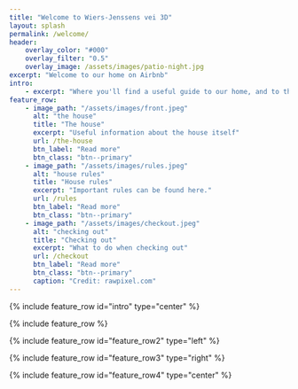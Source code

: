 ```yaml
---
title: "Welcome to Wiers-Jenssens vei 3D"
layout: splash
permalink: /welcome/
header:
    overlay_color: "#000"
    overlay_filter: "0.5"
    overlay_image: /assets/images/patio-night.jpg
excerpt: "Welcome to our home on Airbnb"
intro:
    - excerpt: "Where you'll find a useful guide to our home, and to the city and surrounding area"
feature_row:
    - image_path: "/assets/images/front.jpeg"
      alt: "the house"
      title: "The house"
      excerpt: "Useful information about the house itself"
      url: /the-house
      btn_label: "Read more"
      btn_class: "btn--primary"
    - image_path: "/assets/images/rules.jpeg"
      alt: "house rules"
      title: "House rules"
      excerpt: "Important rules can be found here."
      url: /rules
      btn_label: "Read more"
      btn_class: "btn--primary"
    - image_path: "/assets/images/checkout.jpeg"
      alt: "checking out"
      title: "Checking out"
      excerpt: "What to do when checking out"
      url: /checkout
      btn_label: "Read more"
      btn_class: "btn--primary"
      caption: "Credit: rawpixel.com"
---
```


{% include feature_row id="intro" type="center" %}

{% include feature_row %}

{% include feature_row id="feature_row2" type="left" %}

{% include feature_row id="feature_row3" type="right" %}

{% include feature_row id="feature_row4" type="center" %}